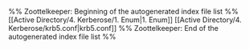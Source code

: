 %% Zoottelkeeper: Beginning of the autogenerated index file list  %%
 [[Active Directory/4. Kerberose/1. Enum|1. Enum]]
 [[Active Directory/4. Kerberose/krb5.conf|krb5.conf]]
%% Zoottelkeeper: End of the autogenerated index file list  %%
